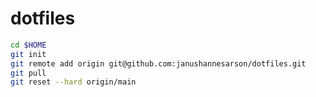 # dotfiles
```bash
cd $HOME
git init
git remote add origin git@github.com:janushannesarson/dotfiles.git
git pull
git reset --hard origin/main
```
